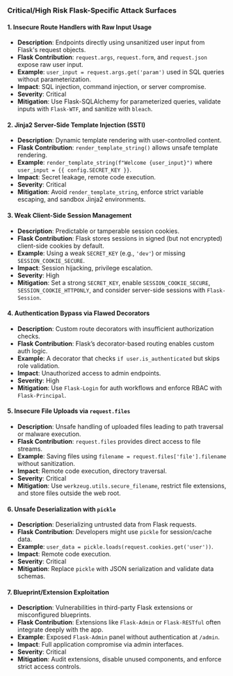 ### Critical/High Risk Flask-Specific Attack Surfaces

#### 1. **Insecure Route Handlers with Raw Input Usage**
- **Description**: Endpoints directly using unsanitized user input from Flask's request objects.
- **Flask Contribution**: `request.args`, `request.form`, and `request.json` expose raw user input.
- **Example**: `user_input = request.args.get('param')` used in SQL queries without parameterization.
- **Impact**: SQL injection, command injection, or server compromise.
- **Severity**: Critical
- **Mitigation**: Use Flask-SQLAlchemy for parameterized queries, validate inputs with `Flask-WTF`, and sanitize with `bleach`.

#### 2. **Jinja2 Server-Side Template Injection (SSTI)**
- **Description**: Dynamic template rendering with user-controlled content.
- **Flask Contribution**: `render_template_string()` allows unsafe template rendering.
- **Example**: `render_template_string(f"Welcome {user_input}")` where `user_input = {{ config.SECRET_KEY }}`.
- **Impact**: Secret leakage, remote code execution.
- **Severity**: Critical
- **Mitigation**: Avoid `render_template_string`, enforce strict variable escaping, and sandbox Jinja2 environments.

#### 3. **Weak Client-Side Session Management**
- **Description**: Predictable or tamperable session cookies.
- **Flask Contribution**: Flask stores sessions in signed (but not encrypted) client-side cookies by default.
- **Example**: Using a weak `SECRET_KEY` (e.g., `'dev'`) or missing `SESSION_COOKIE_SECURE`.
- **Impact**: Session hijacking, privilege escalation.
- **Severity**: High
- **Mitigation**: Set a strong `SECRET_KEY`, enable `SESSION_COOKIE_SECURE`, `SESSION_COOKIE_HTTPONLY`, and consider server-side sessions with `Flask-Session`.

#### 4. **Authentication Bypass via Flawed Decorators**
- **Description**: Custom route decorators with insufficient authorization checks.
- **Flask Contribution**: Flask’s decorator-based routing enables custom auth logic.
- **Example**: A decorator that checks `if user.is_authenticated` but skips role validation.
- **Impact**: Unauthorized access to admin endpoints.
- **Severity**: High
- **Mitigation**: Use `Flask-Login` for auth workflows and enforce RBAC with `Flask-Principal`.

#### 5. **Insecure File Uploads via `request.files`**
- **Description**: Unsafe handling of uploaded files leading to path traversal or malware execution.
- **Flask Contribution**: `request.files` provides direct access to file streams.
- **Example**: Saving files using `filename = request.files['file'].filename` without sanitization.
- **Impact**: Remote code execution, directory traversal.
- **Severity**: Critical
- **Mitigation**: Use `werkzeug.utils.secure_filename`, restrict file extensions, and store files outside the web root.

#### 6. **Unsafe Deserialization with `pickle`**
- **Description**: Deserializing untrusted data from Flask requests.
- **Flask Contribution**: Developers might use `pickle` for session/cache data.
- **Example**: `user_data = pickle.loads(request.cookies.get('user'))`.
- **Impact**: Remote code execution.
- **Severity**: Critical
- **Mitigation**: Replace `pickle` with JSON serialization and validate data schemas.

#### 7. **Blueprint/Extension Exploitation**
- **Description**: Vulnerabilities in third-party Flask extensions or misconfigured blueprints.
- **Flask Contribution**: Extensions like `Flask-Admin` or `Flask-RESTful` often integrate deeply with the app.
- **Example**: Exposed `Flask-Admin` panel without authentication at `/admin`.
- **Impact**: Full application compromise via admin interfaces.
- **Severity**: Critical
- **Mitigation**: Audit extensions, disable unused components, and enforce strict access controls.
